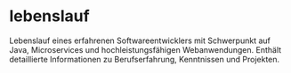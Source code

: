 # lebenslauf
Lebenslauf eines erfahrenen Softwareentwicklers mit Schwerpunkt auf Java, Microservices und hochleistungsfähigen Webanwendungen. Enthält detaillierte Informationen zu Berufserfahrung, Kenntnissen und Projekten.
